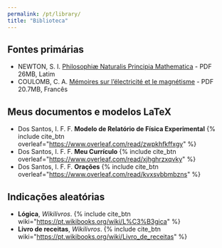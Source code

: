 ```yaml
---
permalink: /pt/library/
title: "Biblioteca"
---
```



## Fontes primárias
* NEWTON, S. I. [Philosophiæ Naturalis Principia Mathematica](https://drive.google.com/uc?export=download&id=1AgQ2Y2nrmTKlgmlNgiUonQHqcWoajI99) - PDF 26MB, Latim
* COULOMB, C. A. [Mémoires sur l’électricité et le magnétisme](https://archive.org/download/mmoiressurllectr00coul/mmoiressurllectr00coul.pdf) - PDF 20.7MB, Francês


## Meus documentos e modelos LaTeX
* Dos Santos, I. F. F. **Modelo de Relatório de Física Experimental**
{% include cite_btn overleaf="https://www.overleaf.com/read/zwpkhfkffxgy" %}
* Dos Santos, I. F. F. **Meu Currículo**
{% include cite_btn overleaf="https://www.overleaf.com/read/xjhghrzxqvky" %}
* Dos Santos, I. F. F. **Orações**
{% include cite_btn overleaf="https://www.overleaf.com/read/kvxsvbbmbzns" %}

## Indicações aleatórias
* **Lógica**, *Wikilivros*.
{% include cite_btn wiki="https://pt.wikibooks.org/wiki/L%C3%B3gica" %}
* **Livro de receitas**, *Wikilivros*.
{% include cite_btn wiki="https://pt.wikibooks.org/wiki/Livro_de_receitas" %}
